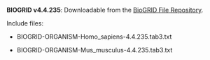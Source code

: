 **BIOGRID v4.4.235**: Downloadable from the [BioGRID File Repository](https://downloads.thebiogrid.org/BioGRID/Release-Archive/BIOGRID-4.4.235/).



Include files:

* BIOGRID-ORGANISM-Homo_sapiens-4.4.235.tab3.txt

* BIOGRID-ORGANISM-Mus_musculus-4.4.235.tab3.txt

